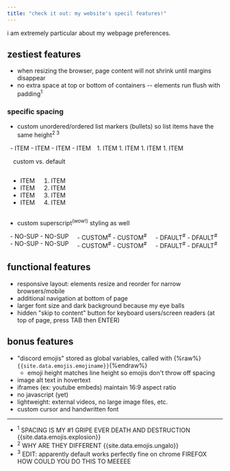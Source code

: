 ```yaml
---
title: "check it out: my website's specil features!"
---
```


i am extremely particular about my webpage preferences.

## zestiest features

- when resizing the browser, page content will not shrink until margins disappear
- no extra space at top or bottom of containers -- elements run flush with padding<sup>1</sup>

### specific spacing

- custom unordered/ordered list markers (bullets) so list items have the same height<sup>2 3</sup>

<div class="flex flexcentered">
<div class="directory" style="display:flex; flex-shrink:0;"> <!-- if the contained divs are indented, they somehow turn into code blocks -->
<div markdown="1" style="padding:0 0.5em;">
  - ITEM
  - ITEM
  - ITEM
  - ITEM
</div>
<div markdown="1" style="padding:0 0.5em;">
  1. ITEM
  1. ITEM
  1. ITEM
  1. ITEM  
</div>
</div>
<p style="padding:0 1em;">custom vs. default</p>
<div class="directory" style="display:flex; flex-shrink:0;"> <!-- if the contained divs are indented, they somehow turn into code blocks -->
<div style="padding:0 0.5em;">
  <ul class="listdefault">
    <li>ITEM</li>
    <li>ITEM</li>
    <li>ITEM</li>
    <li>ITEM</li>
  </ul>
</div>
<div style="padding:0 0.5em;">
  <ol class="listdefault">
    <li>ITEM</li>
    <li>ITEM</li>
    <li>ITEM</li>
    <li>ITEM</li>
  </ol>
</div>
</div>
</div>

- custom superscript<sup>(wow!)</sup> styling as well

<div class="flex flexcentered">
<div class="directory" style="display:flex; flex-shrink:0;"> <!-- if the contained divs are indented, they somehow turn into code blocks -->
<div markdown="1" style="padding:0 0.5em;">
  - NO-SUP
  - NO-SUP
  - NO-SUP
  - NO-SUP
</div>
<div markdown="1" style="padding:0 0.5em;">
  - CUSTOM<sup>#</sup>
  - CUSTOM<sup>#</sup>
  - CUSTOM<sup>#</sup>
  - CUSTOM<sup>#</sup>
</div>
<div markdown="1" style="padding:0 0.5em;">
  - DFAULT<sup style="vertical-align:super; position:static;">#</sup>
  - DFAULT<sup style="vertical-align:super; position:static;">#</sup>
  - DFAULT<sup style="vertical-align:super; position:static;">#</sup>
  - DFAULT<sup style="vertical-align:super; position:static;">#</sup>
</div>
</div>
</div>

## functional features

- responsive layout: elements resize and reorder for narrow browsers/mobile
- additional navigation at bottom of page
- larger font size and dark background because my eye balls
- hidden "skip to content" button for keyboard users/screen readers (at top of page, press TAB then ENTER)

## bonus features

- "discord emojis" stored as global variables, called with {%raw%}`{{site.data.emojis.emojiname}}`{%endraw%}
  - emoji height matches line height so emojis don't throw off spacing
- image alt text in hovertext
- iframes (ex: youtube embeds) maintain 16:9 aspect ratio
- no javascript (yet)
- lightweight: external videos, no large image files, etc.
- custom cursor and handwritten font

---

- <sup>1</sup> SPACING IS MY #1 GRIPE EVER DEATH AND DESTRUCTION {{site.data.emojis.explosion}}
- <sup>2</sup> WHY ARE THEY DIFFERENT {{site.data.emojis.ungalo}}
- <sup>3</sup> EDIT: apparently default works perfectly fine on chrome FIREFOX HOW COULD YOU DO THIS TO MEEEEE
